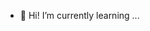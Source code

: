 - 🌱 Hi! I’m currently learning ...


<!---
mariaapbez/mariaapbez is a ✨ special ✨ repository because its `README.md` (this file) appears on your GitHub profile.
You can click the Preview link to take a look at your changes.
--->
